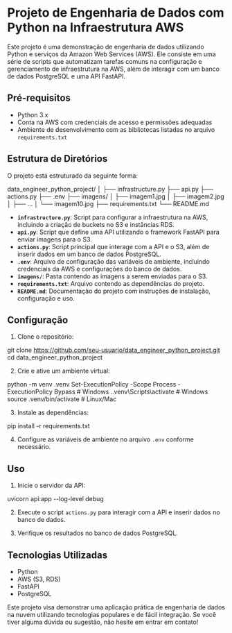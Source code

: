 # Projeto de Engenharia de Dados com Python na Infraestrutura AWS

Este projeto é uma demonstração de engenharia de dados utilizando Python e serviços da Amazon Web Services (AWS). Ele consiste em uma série de scripts que automatizam tarefas comuns na configuração e gerenciamento de infraestrutura na AWS, além de interagir com um banco de dados PostgreSQL e uma API FastAPI.

## Pré-requisitos

- Python 3.x
- Conta na AWS com credenciais de acesso e permissões adequadas
- Ambiente de desenvolvimento com as bibliotecas listadas no arquivo `requirements.txt`

## Estrutura de Diretórios

O projeto está estruturado da seguinte forma:

data_engineer_python_project/
│
├── infrastructure.py
├── api.py
├── actions.py
├── .env
├── imagens/
│ ├── imagem1.jpg
│ ├── imagem2.jpg
│ ├── ...
│ └── imagem10.jpg
├── requirements.txt
└── README.md


- **`infrastructure.py`**: Script para configurar a infraestrutura na AWS, incluindo a criação de buckets no S3 e instâncias RDS.
- **`api.py`**: Script que define uma API utilizando o framework FastAPI para enviar imagens para o S3.
- **`actions.py`**: Script principal que interage com a API e o S3, além de inserir dados em um banco de dados PostgreSQL.
- **`.env`**: Arquivo de configuração das variáveis de ambiente, incluindo credenciais da AWS e configurações do banco de dados.
- **`imagens/`**: Pasta contendo as imagens a serem enviadas para o S3.
- **`requirements.txt`**: Arquivo contendo as dependências do projeto.
- **`README.md`**: Documentação do projeto com instruções de instalação, configuração e uso.

## Configuração

1. Clone o repositório:

git clone https://github.com/seu-usuario/data_engineer_python_project.git
cd data_engineer_python_project


2. Crie e ative um ambiente virtual:

python -m venv .venv
Set-ExecutionPolicy -Scope Process -ExecutionPolicy Bypass # Windows
..venv\Scripts\activate # Windows
source .venv/bin/activate # Linux/Mac


3. Instale as dependências:

pip install -r requirements.txt


4. Configure as variáveis de ambiente no arquivo `.env` conforme necessário.

## Uso

1. Inicie o servidor da API:

uvicorn api:app --log-level debug

2. Execute o script `actions.py` para interagir com a API e inserir dados no banco de dados.

3. Verifique os resultados no banco de dados PostgreSQL.

## Tecnologias Utilizadas

- Python
- AWS (S3, RDS)
- FastAPI
- PostgreSQL

Este projeto visa demonstrar uma aplicação prática de engenharia de dados na nuvem utilizando tecnologias populares e de fácil integração. Se você tiver alguma dúvida ou sugestão, não hesite em entrar em contato!